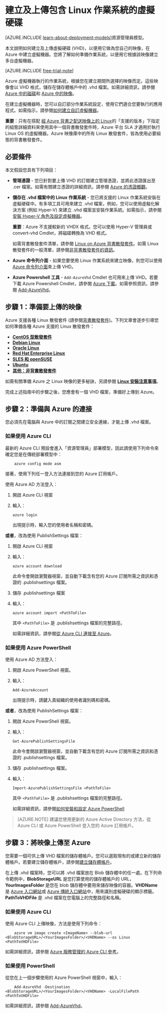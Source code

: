 <properties
	pageTitle="建立及上傳 Linux VHD | Microsoft Azure"
	description="以包含 Linux 作業系統的傳統部署模型建立並上傳 Azure 虛擬硬碟 (VHD)。"
	services="virtual-machines"
	documentationCenter=""
	authors="dsk-2015"
	manager="timlt"
	editor="tysonn"
	tags="azure-service-management"/>

<tags
	ms.service="virtual-machines"
	ms.workload="infrastructure-services"
	ms.tgt_pltfrm="vm-linux"
	ms.devlang="na"
	ms.topic="article"
	ms.date="01/22/2016"
	ms.author="dkshir"/>

# 建立及上傳包含 Linux 作業系統的虛擬硬碟

[AZURE.INCLUDE [learn-about-deployment-models](../../includes/learn-about-deployment-models-classic-include.md)]資源管理員模型。


本文說明如何建立及上傳虛擬硬碟 (VHD)，以便用它做為您自己的映像，在 Azure 中建立虛擬機器。您將了解如何準備作業系統，以便用它根據該映像建立多台虛擬機器。

[AZURE.INCLUDE [free-trial-note](../../includes/free-trial-note.md)]

Azure 虛擬機器執行的作業系統，根據您在建立期間所選擇的映像而定。這些映像會以 VHD 格式，儲存在儲存體帳戶中的 .vhd 檔案。如需詳細資訊，請參閱 [Azure 中的磁碟](virtual-machines-disks-vhds.md)和 [Azure 中的映像](virtual-machines-images.md)。

在建立虛擬機器時，您可以自訂部分作業系統設定，使用它們適合您要執行的應用程式。如需指示，請參閱[如何建立自訂虛擬機器](virtual-machines-create-custom.md)。

**重要**：只有在搭配 [經 Azure 背書之配送映像上的 Linux](virtual-machines-../linux-endorsed-distributions.md)的「支援的版本」下指定的組態詳細資料來使用其中一個背書散發套件時，Azure 平台 SLA 才適用於執行 Linux OS 的虛擬機器。Azure 映像庫中的所有 Linux 散發套件，皆為使用必要組態的背書散發套件。


## 必要條件
本文假設您具有下列項目：

- **管理憑證** - 您已針對要上傳 VHD 的訂閱建立管理憑證，並將此憑證匯出至 .cer 檔案。如需有關建立憑證的詳細資訊，請參閱 [Azure 的憑證概觀](../cloud-services/cloud-services-certs-create.md)。

- **儲存在 .vhd 檔案中的 Linux 作業系統** - 您已將支援的 Linux 作業系統安裝在虛擬硬碟中。有多項工具可用來建立 .vhd 檔案，例如，您可以使用虛擬化解決方案 (例如 Hyper-V) 來建立 .vhd 檔案並安裝作業系統。如需指示，請參閱[安裝 Hyper-V 角色及設定虛擬機器](http://technet.microsoft.com/library/hh846766.aspx)。

	**重要**：Azure 不支援較新的 VHDX 格式。您可以使用 Hyper-V 管理員或 convert-vhd Cmdlet，將磁碟轉換為 VHD 格式。

	如需背書散發套件清單，請參閱 [Linux on Azure 背書散發套件](../linux-endorsed-distributions.md)。如需 Linux 散發套件的一般清單，請參閱[非背書散發套件的資訊](virtual-machines-linux-create-upload-vhd-generic.md)。

- **Azure 命令列介面** - 如果您要使用 Linux 作業系統來建立映像，則您可以使用 [Azure 命令列介面](../virtual-machines-command-line-tools.md)來上傳 VHD。

- **Azure Powershell 工具** - `Add-AzureVhd` Cmdlet 也可用來上傳 VHD。若要下載 Azure Powershell Cmdlet，請參閱 [Azure 下載](https://azure.microsoft.com/downloads/)。如需參照資訊，請參閱 [Add-AzureVhd](https://msdn.microsoft.com/library/azure/dn495173.aspx)。

<a id="prepimage"> </a>
## 步驟 1：準備要上傳的映像

Azure 支援各種 Linux 散發套件 (請參閱[背書散發套件](../linux-endorsed-distributions.md))。下列文章會逐步引導您如何準備各種 Azure 支援的 Linux 散發套件：

- **[CentOS 型散發套件](virtual-machines-linux-create-upload-vhd-centos.md)**
- **[Debian Linux](virtual-machines-linux-create-upload-vhd-debian.md)**
- **[Oracle Linux](virtual-machines-linux-create-upload-vhd-oracle.md)**
- **[Red Hat Enterprise Linux](virtual-machines-linux-create-upload-vhd-redhat.md)**
- **[SLES 和 openSUSE](../virtual-machines-linux-create-upload-vhd-suse)**
- **[Ubuntu](virtual-machines-linux-create-upload-vhd-ubuntu.md)**
- **[其他：非背書散發套件](virtual-machines-linux-create-upload-vhd-generic.md)**

如需有關準備 Azure 之 Linux 映像的更多秘訣，另請參閱 **[Linux 安裝注意事項](virtual-machines-linux-create-upload-vhd-generic.md#linuxinstall)**。

完成上述指南中的步驟之後，您應會有一個 VHD 檔案，準備好上傳到 Azure。

<a id="connect"> </a>
## 步驟 2：準備與 Azure 的連接

您必須先在電腦與 Azure 中的訂閱之間建立安全連線，才能上傳 .vhd 檔案。


### 如果使用 Azure CLI

最新的 Azure CLI 預設會進入「資源管理員」部署模型，因此請使用下列命令來確定您是在傳統部署模型中：

		azure config mode asm  

接著，使用下列任一登入方法連接到您的 Azure 訂用帳戶。

使用 Azure AD 方法登入：

1. 開啟 Azure CLI 視窗

2. 輸入：

	`azure login`

	出現提示時，輸入您的使用者名稱和密碼。

**或者**，改為使用 PublishSettings 檔案：

1. 開啟 Azure CLI 視窗

2. 輸入：

	`azure account download`

	此命令會開啟瀏覽器視窗，並自動下載含有您的 Azure 訂閱所需之資訊和憑證的 .publishsettings 檔案。

3. 儲存 .publishsettings 檔案

4. 輸入：

	`azure account import <PathToFile>`

	其中 `<PathToFile>` 是 .publishsettings 檔案的完整路徑。

	如需詳細資訊，請參閱[從 Azure CLI 連接至 Azure](../xplat-cli-connect.md)。


### 如果使用 Azure PowerShell

使用 Azure AD 方法登入：

1. 開啟 Azure PowerShell 視窗。

2. 輸入：

	`Add-AzureAccount`

	出現提示時，請鍵入貴組織的使用者識別碼和密碼。

**或者**，改為使用 PublishSettings 檔案：

1. 開啟 Azure PowerShell 視窗。

2. 輸入：

	`Get-AzurePublishSettingsFile`

	此命令會開啟瀏覽器視窗，並自動下載含有您的 Azure 訂閱所需之資訊和憑證的 .publishsettings 檔案。

3. 儲存 .publishsettings 檔案。

4. 輸入：

	`Import-AzurePublishSettingsFile <PathToFile>`

	其中 `<PathToFile>` 是 .publishsettings 檔案的完整路徑。

	如需詳細資訊，請參閱[如何安裝和設定 Azure PowerShell](powershell-install-configure.md)

> [AZURE.NOTE] 建議您使用更新的 Azure Active Directory 方法，從 Azure CLI 或 Azure PowerShell 登入您的 Azure 訂用帳戶。

<a id="upload"> </a>
## 步驟 3：將映像上傳至 Azure

您需要一個可供上傳 VHD 檔案的儲存體帳戶。您可以選取現有的或建立新的儲存體帳戶。若要建立儲存體帳戶，請參閱[建立儲存體帳戶](../storage-create-storage-account.md)。

在上傳 .vhd 檔案時，您可以將 .vhd 檔案放在 Blob 儲存體中的任一處。在下列命令範例中，**BlobStorageURL** 是您打算使用的儲存體帳戶的 URL，**YourImagesFolder** 是您在 blob 儲存體中要用來儲存映像的容器。**VHDName** 是 [Azure 入口網站](http://portal.azure.com)或 [Azure 傳統入口網站](http://manage.windowsazure.com)中，用來識別虛擬硬碟的顯示標籤。**PathToVHDFile** 是 .vhd 檔案在您電腦上的完整路徑和名稱。


### 如果使用 Azure CLI

使用 Azure CLI 上傳映像，方法是使用下列命令：

		azure vm image create <ImageName> --blob-url <BlobStorageURL>/<YourImagesFolder>/<VHDName> --os Linux <PathToVHDFile>

如需詳細資訊，請參閱 [Azure 服務管理的 Azure CLI 參考](virtual-machines-command-line-tools.md)。


### 如果使用 PowerShell

從您在上一個步驟使用的 Azure PowerShell 視窗中，輸入：

		Add-AzureVhd -Destination <BlobStorageURL>/<YourImagesFolder>/<VHDName> -LocalFilePath <PathToVHDFile>

如需詳細資訊，請參閱 [Add-AzureVhd](https://msdn.microsoft.com/library/azure/dn495173.aspx)。


[Step 1: Prepare the image to be uploaded]: #prepimage
[Step 2: Prepare the connection to Azure]: #connect
[Step 3: Upload the image to Azure]: #upload

<!---HONumber=AcomDC_0128_2016-->